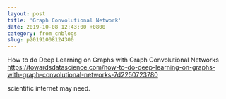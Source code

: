```yaml
---
layout: post
title: 'Graph Convolutional Network'
date: 2019-10-08 12:43:00 +0800
category: from_cnblogs
slug: p20191008124300
---
```

How to do Deep Learning on Graphs with Graph Convolutional Networks
https://towardsdatascience.com/how-to-do-deep-learning-on-graphs-with-graph-convolutional-networks-7d2250723780

scientific internet may need.